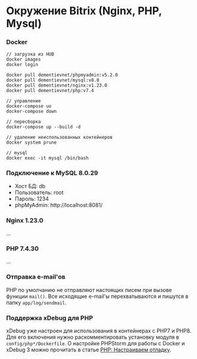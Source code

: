 # Окружение Bitrix (Nginx, PHP, Mysql)

### Docker

```console
// загрузка из HUB
docker images
docker login

docker pull dementievnet/phpmyadmin:v5.2.0
docker pull dementievnet/mysql:v8.0
docker pull dementievnet/nginx:v1.23.0
docker pull dementievnet/php:v7.4

// управление
docker-compose uo
docker-compose down

// пересборка
docker-compose up --build -d

// удаление неиспользованных контейнеров
docker system prune

// mysql
docker exec -it mysql /bin/bash
```

### Подключение к MySQL 8.0.29

* Хост БД: db
* Пользователь: root
* Пароль: 1234
* phpMyAdmin: http://localhost:8081/

### Nginx 1.23.0

...

### PHP 7.4.30

...

### Отправка e-mail'ов

PHP по умолчанию не отправляют настоящих писем при вызове функции ``mail()``.
Все исходящие e-mail'ы перехватываются и пишутся в папку ``app/log/sendmail``.

### Поддержка xDebug для PHP

xDebug уже настроен для использования в контейнерах с PHP7 и PHP8. Для его включения нужно раскомментировать установку модуля в ``config/php*/Dockerfile``.
О настройке PHPStorm для работы с Docker и xDebug 3 можно прочитать в статье [PHP: Настраиваем отладку](https://handynotes.ru/2020/12/phpstorm-php-8-docker-xdebug-3.html).
